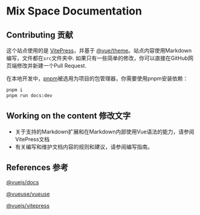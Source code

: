 # Mix Space Documentation

## Contributing 贡献

这个站点使用的是 [VitePress](https://github.com/vuejs/vitepress)，并基于 [@vue/theme](https://github.com/vuejs/vue-theme)。站点内容使用Markdown编写，文件都在`src`文件夹中. 如果只有一些简单的修改，你可以直接在GitHub网页端修改并新建一个Pull Request.

在本地开发中，[pnpm](https://pnpm.io/)被选用为项目的包管理器，你需要使用pnpm安装依赖：

```bash
pnpm i
pnpm run docs:dev
```

## Working on the content 修改文字

- 关于支持的Markdown扩展和在Markdown内部使用Vue语法的能力，请参阅VitePress文档
- 有关编写和维护文档内容的规则和建议，请参阅编写指南。

## References 参考

[@vuejs/docs](https://github.com/vuejs/docs)

[@vueuse/vueuse](https://github.com/vueuse/vueuse)

[@vuejs/vitepress](https://github.com/vuejs/vitepress)